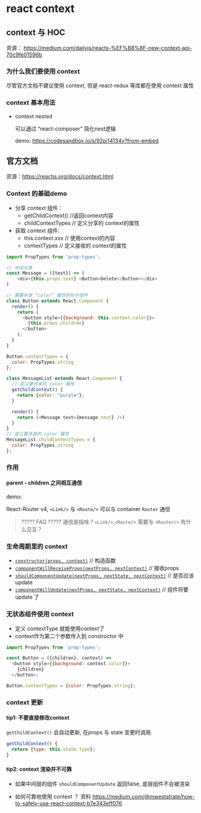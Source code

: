 # react context

## context 与 HOC

资源： https://medium.com/dailyjs/reacts-%EF%B8%8F-new-context-api-70c9fe01596b

### 为什么我们要使用 context

尽管官方文档不建议使用 context, 但是 react-redux 等库都在使用 context 属性

### context 基本用法

* context nested

  可以通过 “react-composer” 简化nest逻辑

  demo: https://codesandbox.io/s/92pj14134y?from-embed



## 官方文档

资源：https://reactjs.org/docs/context.html

### Context 的基础demo
* 分享 context 组件：
  * getChildContext() //返回context内容	
  * childContextTypes // 定义分享的 context的属性
* 获取 context 组件:
  * this.context.xxx // 使用context的内容
  * contextTypes  // 定义接收的 context的属性


```javascript
import PropTypes from 'prop-types';

// 中间元素
const Message = ({text}) => (
	<div>{this.props.text} <Button>Delete</Button></div>
)

// 需要共享 “color” 属性的孙子组件
class Button extends React.Component {
  render() {
    return (
      <button style={{background: this.context.color}}>
        {this.props.children}
      </button>
    );
  }
}

Button.contextTypes = {
  color: PropTypes.string
};

class MessageList extends React.Component {
  // 定义要共享的 color 属性
  getChildContext() {
    return {color: "purple"};
  }

  render() {
    return (<Message text={message.text} />)
  }
}
// 定义要共享的 color 属性
MessageList.childContextTypes = {
  color: PropTypes.string
};
```



### 作用

#### parent - children 之间相互通信

demo:

React-Router v4, `<Link/>` 与 `<Route/>` 可以与 container `Router` 通信

> ????? FAQ ?????
> 通信是指啥？`<Link/>`,`<Route/>` 需要与 `<Router/>` 有什么交互？



### 生命周期里的 context

- [`constructor(props, context)`](https://reactjs.org/docs/react-component.html#constructor)  // 构造函数
- [`componentWillReceiveProps(nextProps, nextContext)`](https://reactjs.org/docs/react-component.html#componentwillreceiveprops)   // 接收props
- [`shouldComponentUpdate(nextProps, nextState, nextContext)`](https://reactjs.org/docs/react-component.html#shouldcomponentupdate)
  // 是否应该update
- [`componentWillUpdate(nextProps, nextState, nextContext)`](https://reactjs.org/docs/react-component.html#componentwillupdate)
  // 组件将要 update 了

### 无状态组件使用 context

- 定义 contextType 就能使用context了
- context作为第二个参数传入到 constroctor 中

```js
import PropTypes from 'prop-types';

const Button = ({children}, context) =>
  <button style={{background: context.color}}>
    {children}
  </button>;

Button.contextTypes = {color: PropTypes.string};
```



### context 更新

#### tip1: 不要直接修改context

`getChildContext()` 会自动更新, 在props 与 state 变更时调用. 

```js
getChildContext() {
  return {type: this.state.type};
}
```

#### tip2: context 渲染并不可靠

* 如果中间层的组件 `shouldComponentUpdate` 返回false, 底层组件不会被渲染

* 如何可靠地使用 context ？
  资料 https://medium.com/@mweststrate/how-to-safely-use-react-context-b7e343eff076